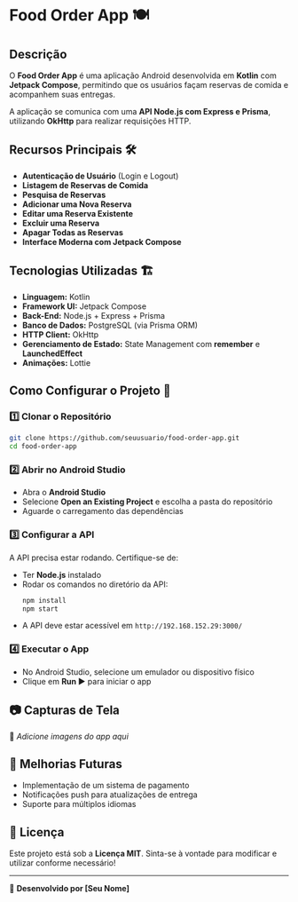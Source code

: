 # Food Order App 🍽️

## Descrição
O **Food Order App** é uma aplicação Android desenvolvida em **Kotlin** com **Jetpack Compose**, permitindo que os usuários façam reservas de comida e acompanhem suas entregas.

A aplicação se comunica com uma **API Node.js com Express e Prisma**, utilizando **OkHttp** para realizar requisições HTTP.

## Recursos Principais 🛠️
- **Autenticação de Usuário** (Login e Logout)
- **Listagem de Reservas de Comida**
- **Pesquisa de Reservas**
- **Adicionar uma Nova Reserva**
- **Editar uma Reserva Existente**
- **Excluir uma Reserva**
- **Apagar Todas as Reservas**
- **Interface Moderna com Jetpack Compose**

## Tecnologias Utilizadas 🏗️
- **Linguagem:** Kotlin
- **Framework UI:** Jetpack Compose
- **Back-End:** Node.js + Express + Prisma
- **Banco de Dados:** PostgreSQL (via Prisma ORM)
- **HTTP Client:** OkHttp
- **Gerenciamento de Estado:** State Management com **remember** e **LaunchedEffect**
- **Animações:** Lottie

## Como Configurar o Projeto 🚀

### 1️⃣ Clonar o Repositório
```sh
git clone https://github.com/seuusuario/food-order-app.git
cd food-order-app
```

### 2️⃣ Abrir no Android Studio
- Abra o **Android Studio**
- Selecione **Open an Existing Project** e escolha a pasta do repositório
- Aguarde o carregamento das dependências

### 3️⃣ Configurar a API
A API precisa estar rodando. Certifique-se de:
- Ter **Node.js** instalado
- Rodar os comandos no diretório da API:
  ```sh
  npm install
  npm start
  ```
- A API deve estar acessível em `http://192.168.152.29:3000/`

### 4️⃣ Executar o App
- No Android Studio, selecione um emulador ou dispositivo físico
- Clique em **Run ▶** para iniciar o app

## 📷 Capturas de Tela
📌 *Adicione imagens do app aqui*

## 📌 Melhorias Futuras
- Implementação de um sistema de pagamento
- Notificações push para atualizações de entrega
- Suporte para múltiplos idiomas

## 📄 Licença
Este projeto está sob a **Licença MIT**. Sinta-se à vontade para modificar e utilizar conforme necessário!

---

📌 **Desenvolvido por [Seu Nome]**

